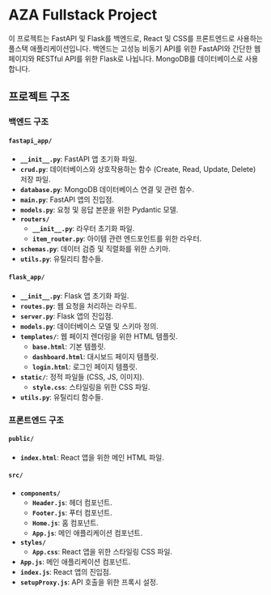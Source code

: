 # AZA Fullstack Project

이 프로젝트는 FastAPI 및 Flask를 백엔드로, React 및 CSS를 프론트엔드로 사용하는 풀스택 애플리케이션입니다.
백엔드는 고성능 비동기 API를 위한 FastAPI와 간단한 웹 페이지와 RESTful API를 위한 Flask로 나뉩니다. MongoDB를 데이터베이스로 사용합니다.

## 프로젝트 구조

### 백엔드 구조

#### `fastapi_app/`
- **`__init__.py`**: FastAPI 앱 초기화 파일.
- **`crud.py`**: 데이터베이스와 상호작용하는 함수 (Create, Read, Update, Delete) 저장 파일.
- **`database.py`**: MongoDB 데이터베이스 연결 및 관련 함수.
- **`main.py`**: FastAPI 앱의 진입점.
- **`models.py`**: 요청 및 응답 본문을 위한 Pydantic 모델.
- **`routers/`**
  - **`__init__.py`**: 라우터 초기화 파일.
  - **`item_router.py`**: 아이템 관련 엔드포인트를 위한 라우터.
- **`schemas.py`**: 데이터 검증 및 직렬화를 위한 스키마.
- **`utils.py`**: 유틸리티 함수들.

#### `flask_app/`
- **`__init__.py`**: Flask 앱 초기화 파일.
- **`routes.py`**: 웹 요청을 처리하는 라우트.
- **`server.py`**: Flask 앱의 진입점.
- **`models.py`**: 데이터베이스 모델 및 스키마 정의.
- **`templates/`**: 웹 페이지 렌더링을 위한 HTML 템플릿.
  - **`base.html`**: 기본 템플릿.
  - **`dashboard.html`**: 대시보드 페이지 템플릿.
  - **`login.html`**: 로그인 페이지 템플릿.
- **`static/`**: 정적 파일들 (CSS, JS, 이미지).
  - **`style.css`**: 스타일링을 위한 CSS 파일.
- **`utils.py`**: 유틸리티 함수들.

### 프론트엔드 구조

#### `public/`
- **`index.html`**: React 앱을 위한 메인 HTML 파일.

#### `src/`
- **`components/`**
  - **`Header.js`**: 헤더 컴포넌트.
  - **`Footer.js`**: 푸터 컴포넌트.
  - **`Home.js`**: 홈 컴포넌트.
  - **`App.js`**: 메인 애플리케이션 컴포넌트.
- **`styles/`**
  - **`App.css`**: React 앱을 위한 스타일링 CSS 파일.
- **`App.js`**: 메인 애플리케이션 컴포넌트.
- **`index.js`**: React 앱의 진입점.
- **`setupProxy.js`**: API 호출을 위한 프록시 설정.

